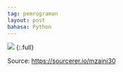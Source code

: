 ```yaml
---
tag: pemrograman
layout: post
bahasa: Python
---
```


![](https://lh3.googleusercontent.com/-sEqiLm3VHtc/XISJpgjD4GI/AAAAAAAADTU/RHjz2zwG44kORp1obYRG69P5Zl4BTlPcgCLcBGAs/w1200/screencapture-sourcerer-io-mzaini30-2019-03-10-11_40_05.png)
{:.full}

Source: <https://sourcerer.io/mzaini30>